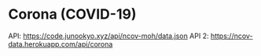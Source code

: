 # Corona (COVID-19)

API: https://code.junookyo.xyz/api/ncov-moh/data.json
API 2: https://ncov-data.herokuapp.com/api/corona
